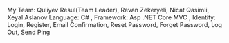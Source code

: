 My Team: Quliyev Resul(Team Leader), Revan Zekeryeli, Nicat Qasimli, Xeyal Aslanov
Language: C# ,
Framework: Asp .NET Core MVC ,
Identity: Login, Register, Email Confirmation, Reset Password, Forget Password, Log Out, Send Ping 
